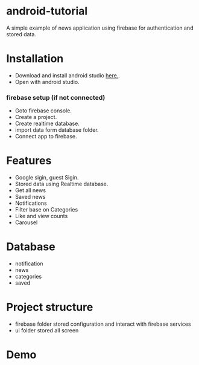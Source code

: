 # android-tutorial
A simple example of news application using firebase for authentication and stored data.

# Installation
- Download and install android studio [here.](https://developer.android.com/studio).
- Open with android studio.

### firebase setup (if not connected) 
- Goto firebase console.
- Create a project.
- Create realtime database.
- import data form database folder.
- Connect app to firebase.

# Features
- Google sigin, guest Sigin.
- Stored data using Realtime database.
- Get all news
- Saved news
- Notifications
- Filter base on Categories
- Like and view counts
- Carousel 

# Database
- notification
- news
- categories
- saved

# Project structure
- firebase folder stored configuration and interact with firebase services 
- ui folder stored all screen 

# Demo